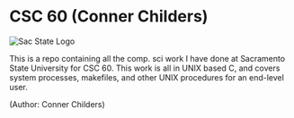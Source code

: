 # CSC 60 (Conner Childers)
![Sac State Logo](https://upload.wikimedia.org/wikipedia/commons/3/36/California_State_University%2C_Sacramento_seal.svg) 

This is a repo containing all the comp. sci work I have done at Sacramento State University for CSC 60. This work is all in UNIX based C, and covers system processes, makefiles, and other UNIX procedures for an end-level user.

(Author: Conner Childers)

